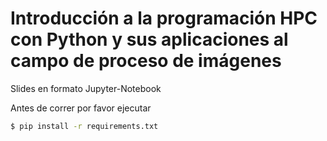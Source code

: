 # Introducción a la programación HPC con Python y sus aplicaciones al campo de proceso de imágenes 

Slides en formato Jupyter-Notebook

Antes de correr por favor ejecutar

```bash
$ pip install -r requirements.txt
```